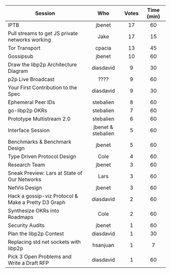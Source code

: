 
| Session 																					 | Who     | Votes | Time (min) |
| ---------------------------------------------------|:-------:|:-----:|:----------:|
| IPTB																							 | jbenet  | 17 		| 60 		    |
| Pull streams to get JS private networks working		 | Jake 	 | 17 		| 15 				|
| Tor Transport																			 | cpacia  | 13 		| 45        |
| Gossipsub																					 | jbenet  | 10 		| 60        |
| Draw the libp2p Architecture Diagram							 |diasdavid| 9      | 30        |
| p2p Live Broadcast 																 |	????	 | 9 			| 60				|
| Your First Contribution to the Spec								 |diasdavid| 9			| 30 				|
| Ephemeral Peer IDs																 |stebalien| 8			| 60			  |
| go-libp2p OKRs																		 |stebalien| 7 			| 60 				|
| Prototype Multistream 2.0													 |stebalien| 6 			| 60 				|
| Interface Session																	 |jbenet & stebalien|5 	| 60    |
| Benchmarks & Benchmark Design											 | jbenet  | 5 			| 60			  |
| Type Driven Protocol Design												 | Cole 	 | 4 			| 60 				|
| Research Team																			 | jbenet  | 3 			| 60 				|
| Sneak Preview:  Lars at State of Our Networks			 | Lars 	 | 3 			| 60 				|
| NetVis Design																			 | jbenet  | 3 			| 60 				|
| Hack a gossip-viz Protocol & Make a Pretty D3 Graph|diasdavid| 2 			| 60 				|
| Synthesize OKRs into Roadmaps											 | Cole    | 2 			| 60 				|
| Security Audits																		 | jbenet  | 1 			|	60  			|
| Plan the libp2p Contest														 |diasdavid| 1 			| 30 				|
| Replacing std net sockets with libp2p							 | hsanjuan| 1 			| 7  				|
| Pick 3 Open Problems and Write a Draft RFP				 |diasdavid| 1 			| 60 				|
